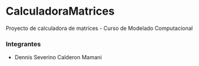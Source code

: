 # CalculadoraMatrices

Proyecto de calculadora de matrices - Curso de Modelado Computacional

### Integrantes

- Dennis Severino Calderon Mamani
